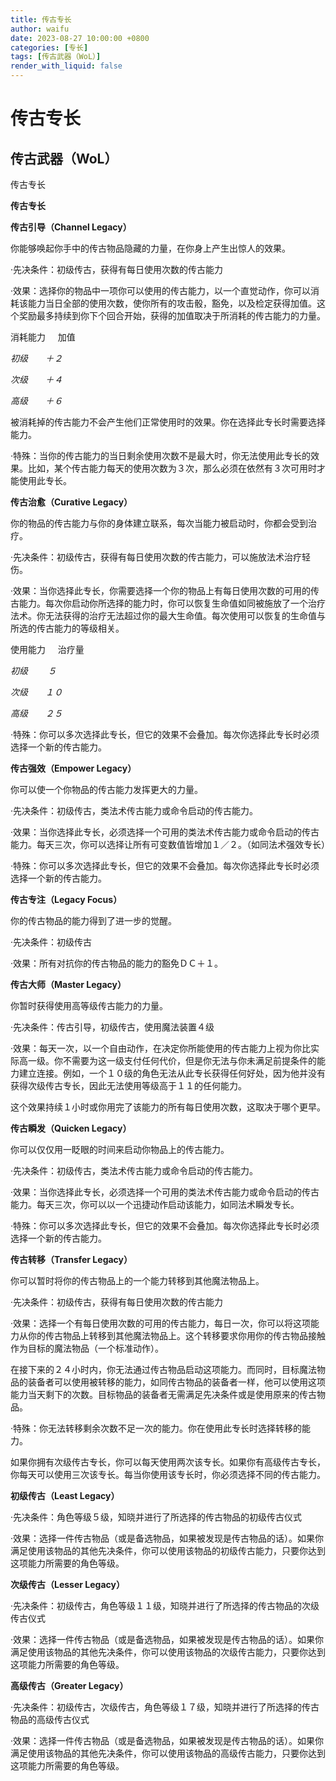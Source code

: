 ```yaml
---
title: 传古专长
author: waifu
date: 2023-08-27 10:00:00 +0800
categories: [专长]
tags: [传古武器（WoL）]
render_with_liquid: false
---
```

# 传古专长
## 传古武器（WoL）




传古专长

<!--
 /\* Font Definitions \*/
 @font-face
 {font-family:宋体;
 panose-1:2 1 6 0 3 1 1 1 1 1;
 mso-font-alt:SimSun;
 mso-font-charset:134;
 mso-generic-font-family:auto;
 mso-font-pitch:variable;
 mso-font-signature:3 680460288 22 0 262145 0;}
@font-face
 {font-family:"Cambria Math";
 panose-1:2 4 5 3 5 4 6 3 2 4;
 mso-font-charset:1;
 mso-generic-font-family:roman;
 mso-font-format:other;
 mso-font-pitch:variable;
 mso-font-signature:0 0 0 0 0 0;}
@font-face
 {font-family:微软雅黑;
 panose-1:2 11 5 3 2 2 4 2 2 4;
 mso-font-charset:134;
 mso-generic-font-family:swiss;
 mso-font-pitch:variable;
 mso-font-signature:-2147483001 672087122 22 0 262175 0;}
@font-face
 {font-family:"\@微软雅黑";
 panose-1:2 11 5 3 2 2 4 2 2 4;
 mso-font-charset:134;
 mso-generic-font-family:swiss;
 mso-font-pitch:variable;
 mso-font-signature:-2147483001 672087122 22 0 262175 0;}
@font-face
 {font-family:"\@宋体";
 panose-1:2 1 6 0 3 1 1 1 1 1;
 mso-font-charset:134;
 mso-generic-font-family:auto;
 mso-font-pitch:variable;
 mso-font-signature:3 680460288 22 0 262145 0;}
 /\* Style Definitions \*/
 p.MsoNormal, li.MsoNormal, div.MsoNormal
 {mso-style-unhide:no;
 mso-style-qformat:yes;
 mso-style-parent:"";
 margin:0cm;
 margin-bottom:.0001pt;
 mso-pagination:widow-orphan;
 font-size:12.0pt;
 font-family:宋体;
 mso-bidi-font-family:宋体;}
p.MsoHeader, li.MsoHeader, div.MsoHeader
 {mso-style-priority:99;
 mso-style-link:"页眉 Char";
 margin:0cm;
 margin-bottom:.0001pt;
 text-align:center;
 mso-pagination:widow-orphan;
 tab-stops:center 207.65pt right 415.3pt;
 layout-grid-mode:char;
 border:none;
 mso-border-bottom-alt:solid windowtext .75pt;
 padding:0cm;
 mso-padding-alt:0cm 0cm 1.0pt 0cm;
 font-size:9.0pt;
 font-family:宋体;
 mso-bidi-font-family:宋体;}
p.MsoFooter, li.MsoFooter, div.MsoFooter
 {mso-style-priority:99;
 mso-style-link:"页脚 Char";
 margin:0cm;
 margin-bottom:.0001pt;
 mso-pagination:widow-orphan;
 tab-stops:center 207.65pt right 415.3pt;
 layout-grid-mode:char;
 font-size:9.0pt;
 font-family:宋体;
 mso-bidi-font-family:宋体;}
p.p, li.p, div.p
 {mso-style-name:p;
 mso-style-unhide:no;
 mso-margin-top-alt:auto;
 margin-right:0cm;
 mso-margin-bottom-alt:auto;
 margin-left:0cm;
 mso-pagination:widow-orphan;
 font-size:12.0pt;
 font-family:宋体;
 mso-bidi-font-family:宋体;}
span.Char
 {mso-style-name:"页眉 Char";
 mso-style-priority:99;
 mso-style-unhide:no;
 mso-style-locked:yes;
 mso-style-link:页眉;
 mso-ansi-font-size:9.0pt;
 mso-bidi-font-size:9.0pt;
 font-family:宋体;
 mso-ascii-font-family:宋体;
 mso-fareast-font-family:宋体;
 mso-hansi-font-family:宋体;
 mso-bidi-font-family:宋体;}
span.Char0
 {mso-style-name:"页脚 Char";
 mso-style-priority:99;
 mso-style-unhide:no;
 mso-style-locked:yes;
 mso-style-link:页脚;
 mso-ansi-font-size:9.0pt;
 mso-bidi-font-size:9.0pt;
 font-family:宋体;
 mso-ascii-font-family:宋体;
 mso-fareast-font-family:宋体;
 mso-hansi-font-family:宋体;
 mso-bidi-font-family:宋体;}
.MsoChpDefault
 {mso-style-type:export-only;
 mso-default-props:yes;
 font-size:10.0pt;
 mso-ansi-font-size:10.0pt;
 mso-bidi-font-size:10.0pt;
 mso-ascii-font-family:"Times New Roman";
 mso-hansi-font-family:"Times New Roman";
 mso-font-kerning:0pt;}
 /\* Page Definitions \*/
 
@page WordSection1
 {size:595.3pt 841.9pt;
 margin:72.0pt 90.0pt 72.0pt 90.0pt;
 mso-header-margin:42.55pt;
 mso-footer-margin:49.6pt;
 mso-paper-source:0;}
div.WordSection1
 {page:WordSection1;}
-->




**传古专长**


**传古引导（Channel Legacy）**


你能够唤起你手中的传古物品隐藏的力量，在你身上产生出惊人的效果。


·先决条件：初级传古，获得有每日使用次数的传古能力


·效果：选择你的物品中一项你可以使用的传古能力，以一个直觉动作，你可以消耗该能力当日全部的使用次数，使你所有的攻击骰，豁免，以及检定获得加值。这个奖励最多持续到你下个回合开始，获得的加值取决于所消耗的传古能力的力量。


消耗能力     加值


*初级       ＋２*


*次级       ＋４*


*高级       ＋６*


被消耗掉的传古能力不会产生他们正常使用时的效果。你在选择此专长时需要选择能力。


·特殊：当你的传古能力的当日剩余使用次数不是最大时，你无法使用此专长的效果。比如，某个传古能力每天的使用次数为３次，那么必须在依然有３次可用时才能使用此专长。


**传古治愈（Curative Legacy）**


你的物品的传古能力与你的身体建立联系，每次当能力被启动时，你都会受到治疗。


·先决条件：初级传古，获得有每日使用次数的传古能力，可以施放法术治疗轻伤。


·效果：当你选择此专长，你需要选择一个你的物品上有每日使用次数的可用的传古能力。每次你启动你所选择的能力时，你可以恢复生命值如同被施放了一个治疗法术。你无法获得的治疗无法超过你的最大生命值。每次使用可以恢复的生命值与所选的传古能力的等级相关。


使用能力     治疗量


*初级        ５*


*次级       １０*


*高级       ２５*


·特殊：你可以多次选择此专长，但它的效果不会叠加。每次你选择此专长时必须选择一个新的传古能力。


**传古强效（Empower Legacy）**


你可以使一个你物品的传古能力发挥更大的力量。


·先决条件：初级传古，类法术传古能力或命令启动的传古能力。


·效果：当你选择此专长，必须选择一个可用的类法术传古能力或命令启动的传古能力。每天三次，你可以选择让所有可变数值皆增加１／２。（如同法术强效专长）


·特殊：你可以多次选择此专长，但它的效果不会叠加。每次你选择此专长时必须选择一个新的传古能力。


**传古专注（Legacy Focus）**


你的传古物品的能力得到了进一步的觉醒。


·先决条件：初级传古


·效果：所有对抗你的传古物品的能力的豁免ＤＣ＋１。


**传古大师（Master Legacy）**


你暂时获得使用高等级传古能力的力量。


·先决条件：传古引导，初级传古，使用魔法装置４级


·效果：每天一次，以一个自由动作，在决定你所能使用的传古能力上视为你比实际高一级。你不需要为这一级支付任何代价，但是你无法与你未满足前提条件的能力建立连接。例如，一个１０级的角色无法从此专长获得任何好处，因为他并没有获得次级传古专长，因此无法使用等级高于１１的任何能力。


这个效果持续１小时或你用完了该能力的所有每日使用次数，这取决于哪个更早。


**传古瞬发（Quicken Legacy）**


你可以仅仅用一眨眼的时间来启动你物品上的传古能力。


·先决条件：初级传古，类法术传古能力或命令启动的传古能力。


·效果：当你选择此专长，必须选择一个可用的类法术传古能力或命令启动的传古能力。每天三次，你可以以一个迅捷动作启动该能力，如同法术瞬发专长。


·特殊：你可以多次选择此专长，但它的效果不会叠加。每次你选择此专长时必须选择一个新的传古能力。


**传古转移（Transfer Legacy）**


你可以暂时将你的传古物品上的一个能力转移到其他魔法物品上。


·先决条件：初级传古，获得有每日使用次数的传古能力


·效果：选择一个有每日使用次数的可用的传古能力，每日一次，你可以将这项能力从你的传古物品上转移到其他魔法物品上。这个转移要求你用你的传古物品接触作为目标的魔法物品（一个标准动作）。


在接下来的２４小时内，你无法通过传古物品启动这项能力。而同时，目标魔法物品的装备者可以使用被转移的能力，如同传古物品的装备者一样，他可以使用这项能力当天剩下的次数。目标物品的装备者无需满足先决条件或是使用原来的传古物品。


·特殊：你无法转移剩余次数不足一次的能力。你在使用此专长时选择转移的能力。


如果你拥有次级传古专长，你可以每天使用两次该专长。如果你有高级传古专长，你每天可以使用三次该专长。每当你使用该专长时，你必须选择不同的传古能力。


**初级传古（Least Legacy）**


·先决条件：角色等级５级，知晓并进行了所选择的传古物品的初级传古仪式


·效果：选择一件传古物品（或是备选物品，如果被发现是传古物品的话）。如果你满足使用该物品的其他先决条件，你可以使用该物品的初级传古能力，只要你达到这项能力所需要的角色等级。


**次级传古（Lesser Legacy）**


·先决条件：初级传古，角色等级１１级，知晓并进行了所选择的传古物品的次级传古仪式


·效果：选择一件传古物品（或是备选物品，如果被发现是传古物品的话）。如果你满足使用该物品的其他先决条件，你可以使用该物品的次级传古能力，只要你达到这项能力所需要的角色等级。


**高级传古（Greater Legacy）**


·先决条件：初级传古，次级传古，角色等级１７级，知晓并进行了所选择的传古物品的高级传古仪式


·效果：选择一件传古物品（或是备选物品，如果被发现是传古物品的话）。如果你满足使用该物品的其他先决条件，你可以使用该物品的高级传古能力，只要你达到这项能力所需要的角色等级。







